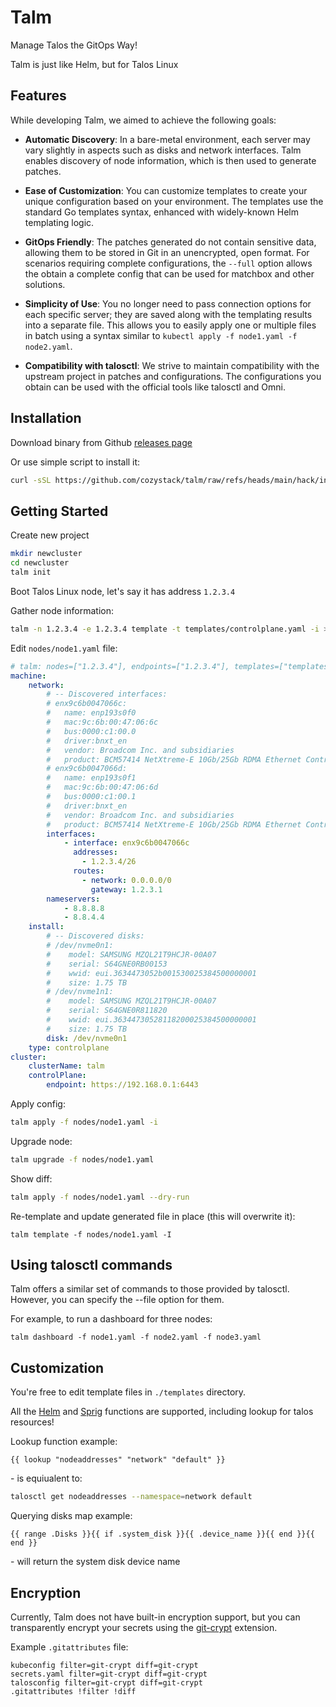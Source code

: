 # Talm

Manage Talos the GitOps Way!

Talm is just like Helm, but for Talos Linux

## Features

While developing Talm, we aimed to achieve the following goals:

- **Automatic Discovery**: In a bare-metal environment, each server may vary
slightly in aspects such as disks and network interfaces.
Talm enables discovery of node information, which is then used to generate patches.

- **Ease of Customization**: You can customize templates to create your unique
configuration based on your environment. The templates use the standard
Go templates syntax, enhanced with widely-known Helm templating logic.

- **GitOps Friendly**: The patches generated do not contain sensitive data,
allowing them to be stored in Git in an unencrypted, open format. For scenarios
requiring complete configurations, the `--full` option allows the obtain
a complete config that can be used for matchbox and other solutions.

- **Simplicity of Use**: You no longer need to pass connection options for each
specific server; they are saved along with the templating results into
a separate file. This allows you to easily apply one or multiple files in batch
using a syntax similar to `kubectl apply -f node1.yaml -f node2.yaml`.

- **Compatibility with talosctl**: We strive to maintain compatibility with the upstream
project in patches and configurations. The configurations you obtain can be used
with the official tools like talosctl and Omni.


## Installation

Download binary from Github [releases page](https://github.com/cozystack/talm/releases/latest)

Or use simple script to install it:
```bash
curl -sSL https://github.com/cozystack/talm/raw/refs/heads/main/hack/install.sh | bash -s
```

## Getting Started

Create new project
```bash
mkdir newcluster
cd newcluster
talm init
```

Boot Talos Linux node, let's say it has address `1.2.3.4`

Gather node information:
```bash
talm -n 1.2.3.4 -e 1.2.3.4 template -t templates/controlplane.yaml -i > nodes/node1.yaml
```

Edit `nodes/node1.yaml` file:
```yaml
# talm: nodes=["1.2.3.4"], endpoints=["1.2.3.4"], templates=["templates/controlplane.yaml"]
machine:
    network:
        # -- Discovered interfaces:
        # enx9c6b0047066c:
        #   name: enp193s0f0
        #   mac:9c:6b:00:47:06:6c
        #   bus:0000:c1:00.0
        #   driver:bnxt_en
        #   vendor: Broadcom Inc. and subsidiaries
        #   product: BCM57414 NetXtreme-E 10Gb/25Gb RDMA Ethernet Controller)
        # enx9c6b0047066d:
        #   name: enp193s0f1
        #   mac:9c:6b:00:47:06:6d
        #   bus:0000:c1:00.1
        #   driver:bnxt_en
        #   vendor: Broadcom Inc. and subsidiaries
        #   product: BCM57414 NetXtreme-E 10Gb/25Gb RDMA Ethernet Controller)
        interfaces:
            - interface: enx9c6b0047066c
              addresses:
                - 1.2.3.4/26
              routes:
                - network: 0.0.0.0/0
                  gateway: 1.2.3.1
        nameservers:
            - 8.8.8.8
            - 8.8.4.4
    install:
        # -- Discovered disks:
        # /dev/nvme0n1:
        #    model: SAMSUNG MZQL21T9HCJR-00A07
        #    serial: S64GNE0RB00153
        #    wwid: eui.3634473052b001530025384500000001
        #    size: 1.75 TB
        # /dev/nvme1n1:
        #    model: SAMSUNG MZQL21T9HCJR-00A07
        #    serial: S64GNE0R811820
        #    wwid: eui.36344730528118200025384500000001
        #    size: 1.75 TB
        disk: /dev/nvme0n1
    type: controlplane
cluster:
    clusterName: talm
    controlPlane:
        endpoint: https://192.168.0.1:6443
```

Apply config:
```bash
talm apply -f nodes/node1.yaml -i
```

Upgrade node:
```bash
talm upgrade -f nodes/node1.yaml
```

Show diff:
```bash
talm apply -f nodes/node1.yaml --dry-run
```

Re-template and update generated file in place (this will overwrite it):
```
talm template -f nodes/node1.yaml -I
```

## Using talosctl commands

Talm offers a similar set of commands to those provided by talosctl.
However, you can specify the --file option for them.

For example, to run a dashboard for three nodes:

```
talm dashboard -f node1.yaml -f node2.yaml -f node3.yaml
```

## Customization

You're free to edit template files in `./templates` directory.

All the [Helm](https://helm.sh/docs/chart_template_guide/functions_and_pipelines/) and [Sprig](https://masterminds.github.io/sprig/) functions are supported, including lookup for talos resources!

Lookup function example:

```helm
{{ lookup "nodeaddresses" "network" "default" }}
```

\- is equiualent to:

```bash
talosctl get nodeaddresses --namespace=network default
```


Querying disks map example:

```helm
{{ range .Disks }}{{ if .system_disk }}{{ .device_name }}{{ end }}{{ end }}
```

\- will return the system disk device name


## Encryption

Currently, Talm does not have built-in encryption support, but you can transparently encrypt your secrets using the [git-crypt](https://github.com/AGWA/git-crypt) extension.

Example `.gitattributes` file:

```
kubeconfig filter=git-crypt diff=git-crypt
secrets.yaml filter=git-crypt diff=git-crypt
talosconfig filter=git-crypt diff=git-crypt
.gitattributes !filter !diff
```
